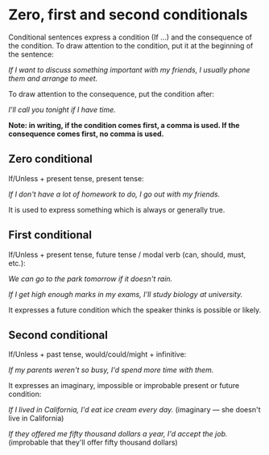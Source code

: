 # Zero, first and second conditionals

Conditional sentences express a condition (If ...) and the consequence of the condition. To draw attention to the condition, put it at the beginning of the sentence:

*If I want to discuss something important with my friends, I usually phone them and arrange to meet.*

To draw attention to the consequence, put the condition after:

*I'll call you tonight if I have time.*

**Note: in writing, if the condition comes first, a comma is used. If the consequence comes first, no comma is used.**

## Zero conditional
If/Unless + present tense, present tense:

*If I don't have a lot of homework to do, I go out with my friends.*

It is used to express something which is always or generally true.

## First conditional
If/Unless + present tense, future tense / modal verb (can, should, must, etc.):

*We can go to the park tomorrow if it doesn't rain.*

*If I get high enough marks in my exams, I'll study biology at university.*

It expresses a future condition which the speaker thinks is possible or likely.

## Second conditional
If/Unless + past tense, would/could/might + infinitive:

*If my parents weren't so busy, I'd spend more time with them.*

It expresses an imaginary, impossible or improbable present or future condition:

*If I lived in California, I'd eat ice cream every day.* (imaginary — she doesn't live in California)

*If they offered me fifty thousand dollars a year, I'd accept the job.* (improbable that they'll offer fifty thousand dollars)
